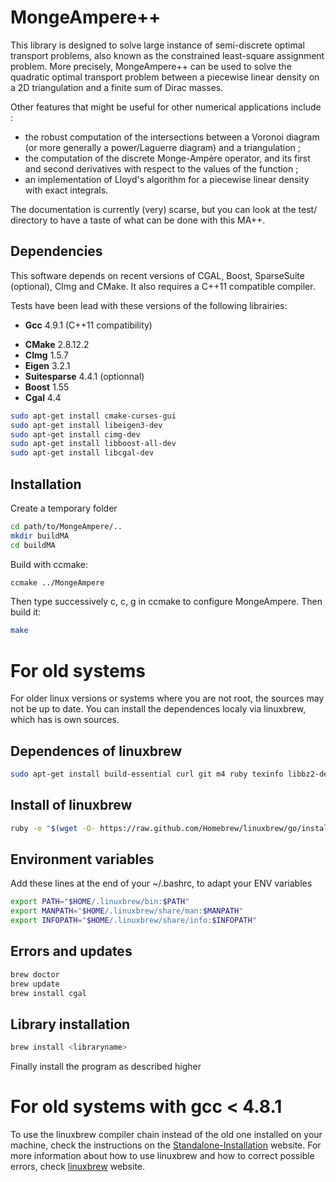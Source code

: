 MongeAmpere++
====================

This library is designed to solve large instance of semi-discrete optimal transport problems, also known as
the constrained least-square assignment problem. More precisely, MongeAmpere++ can be used to solve the quadratic
optimal transport problem between a piecewise linear density on a 2D triangulation and a finite sum of Dirac masses.

Other features that might be useful for other numerical applications include :

* the robust computation of the intersections between a Voronoi diagram (or more generally a power/Laguerre diagram)
  and a triangulation ;
* the computation of the discrete Monge-Ampère operator, and its first and second derivatives with respect to the values
  of the function ; 
* an implementation of Lloyd's algorithm for a piecewise linear density with exact integrals.

The documentation is currently (very) scarse, but you can look at the test/ directory to have a taste of what can be 
done with this MA++.

Dependencies
------------

This software depends on recent versions of CGAL, Boost, SparseSuite (optional), CImg and CMake. It also requires a C++11
compatible compiler.

Tests have been lead with these versions of the following librairies:

* **Gcc** 4.9.1 (C++11 compatibility)
+ **CMake** 2.8.12.2
+ **CImg** 1.5.7
+ **Eigen** 3.2.1
+ **Suitesparse** 4.4.1 (optionnal)
+ **Boost** 1.55
+ **Cgal** 4.4

``` sh
sudo apt-get install cmake-curses-gui
sudo apt-get install libeigen3-dev
sudo apt-get install cimg-dev
sudo apt-get install libboost-all-dev
sudo apt-get install libcgal-dev
```

Installation
------------

Create a temporary folder

``` sh
cd path/to/MongeAmpere/..
mkdir buildMA
cd buildMA
```

Build with ccmake:

``` sh
ccmake ../MongeAmpere
```

Then type successively c, c, g in ccmake to configure MongeAmpere. Then build it:

``` sh
make
```

# For old systems

For older linux versions or systems where you are not root, the sources may not be up to date. You can install the dependences localy via linuxbrew, which has is own sources.

Dependences of linuxbrew
------------------------

``` sh
sudo apt-get install build-essential curl git m4 ruby texinfo libbz2-dev libcurl4-openssl-dev libexpat-dev libncurses-dev zlib1g-dev
```

Install of linuxbrew
--------------------

``` sh
ruby -e "$(wget -O- https://raw.github.com/Homebrew/linuxbrew/go/install)"
```

Environment variables
---------------------

Add these lines at the end of your ~/.bashrc, to adapt your ENV variables

``` sh
export PATH="$HOME/.linuxbrew/bin:$PATH"
export MANPATH="$HOME/.linuxbrew/share/man:$MANPATH"
export INFOPATH="$HOME/.linuxbrew/share/info:$INFOPATH"
```

Errors and updates
------------------

``` sh
brew doctor
brew update
brew install cgal
```

Library installation
--------------------

``` sh
brew install <libraryname>
```

Finally install the program as described higher

# For old systems with gcc < 4.8.1

To use the linuxbrew compiler chain instead of the old one installed on your machine, check the instructions on the [Standalone-Installation](https://github.com/Homebrew/linuxbrew/wiki/Standalone-Installation) website.
For more information about how to use linuxbrew and how to correct possible errors, check [linuxbrew](https://github.com/Homebrew/linuxbrew/) website.
